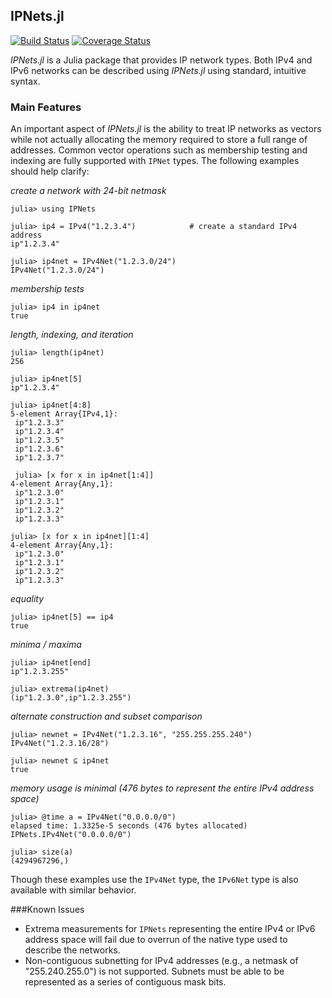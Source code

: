 ## IPNets.jl
[![Build Status](https://travis-ci.org/JuliaWeb/IPNets.jl.svg?branch=master)](https://travis-ci.org/JuliaWeb/IPNets.jl)
[![Coverage Status](https://img.shields.io/coveralls/JuliaWeb/IPNets.jl.svg)](https://coveralls.io/r/JuliaWeb/IPNets.jl?branch=master)

*IPNets.jl* is a Julia package that provides IP network types. Both IPv4 and IPv6
networks can be described using *IPNets.jl* using standard, intuitive syntax.


### Main Features

An important aspect of *IPNets.jl* is the ability to treat IP networks as
vectors while not actually allocating the memory required to store a full
range of addresses. Common vector operations such as membership testing and
indexing are fully supported with `IPNet` types. The following examples should
help clarify:

*create a network with 24-bit netmask*
```
julia> using IPNets

julia> ip4 = IPv4("1.2.3.4")            # create a standard IPv4 address
ip"1.2.3.4"

julia> ip4net = IPv4Net("1.2.3.0/24")
IPv4Net("1.2.3.0/24")

```
*membership tests*
```
julia> ip4 in ip4net
true
```

*length, indexing, and iteration*
```
julia> length(ip4net)
256

julia> ip4net[5]
ip"1.2.3.4"

julia> ip4net[4:8]
5-element Array{IPv4,1}:
 ip"1.2.3.3"
 ip"1.2.3.4"
 ip"1.2.3.5"
 ip"1.2.3.6"
 ip"1.2.3.7"

 julia> [x for x in ip4net[1:4]]
4-element Array{Any,1}:
 ip"1.2.3.0"
 ip"1.2.3.1"
 ip"1.2.3.2"
 ip"1.2.3.3"

julia> [x for x in ip4net][1:4]
4-element Array{Any,1}:
 ip"1.2.3.0"
 ip"1.2.3.1"
 ip"1.2.3.2"
 ip"1.2.3.3"
```

*equality*
```
julia> ip4net[5] == ip4
true
```

*minima / maxima*
```
julia> ip4net[end]
ip"1.2.3.255"

julia> extrema(ip4net)
(ip"1.2.3.0",ip"1.2.3.255")
```

*alternate construction and subset comparison*
```
julia> newnet = IPv4Net("1.2.3.16", "255.255.255.240")
IPv4Net("1.2.3.16/28")

julia> newnet ⊆ ip4net
true
```

*memory usage is minimal (476 bytes to represent the entire IPv4 address space)*
```
julia> @time a = IPv4Net("0.0.0.0/0")
elapsed time: 1.3325e-5 seconds (476 bytes allocated)
IPNets.IPv4Net("0.0.0.0/0")

julia> size(a)
(4294967296,)
```

Though these examples use the `IPv4Net` type, the `IPv6Net` type is also available with similar behavior.

###Known Issues
- Extrema measurements for `IPNets` representing the entire IPv4 or IPv6 address
space will fail due to overrun of the native type used to describe the networks.
- Non-contiguous subnetting for IPv4 addresses (e.g., a netmask of "255.240.255.0")
is not supported. Subnets must be able to be represented as a series of contiguous mask bits.
